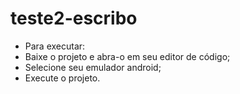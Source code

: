 # teste2-escribo
- Para executar:
- Baixe o projeto e abra-o em seu editor de código;
- Selecione seu emulador android;
- Execute o projeto.
